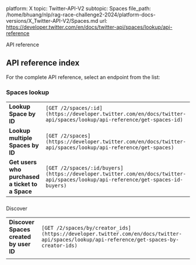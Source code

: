 platform: X
topic: Twitter-API-V2
subtopic: Spaces
file_path: /home/bhuang/nlp/rag-race-challenge2-2024/platform-docs-versions/X_Twitter-API-V2/Spaces.md
url: https://developer.twitter.com/en/docs/twitter-api/spaces/lookup/api-reference

API reference

## API reference index

For the complete API reference, select an endpoint from the list:

### Spaces lookup

|     |     |
| --- | --- |
| **Lookup Space by ID** | `[GET /2/spaces/:id](https://developer.twitter.com/en/docs/twitter-api/spaces/lookup/api-reference/get-spaces-id)` |
| **Lookup multiple Spaces by ID** | `[GET /2/spaces](https://developer.twitter.com/en/docs/twitter-api/spaces/lookup/api-reference/get-spaces)` |
| **Get users who purchased a ticket to a Space** | `[GET /2/spaces/:id/buyers](https://developer.twitter.com/en/docs/twitter-api/spaces/lookup/api-reference/get-spaces-id-buyers)` |

###   
  
Discover

|     |     |
| --- | --- |
| **Discover Spaces created by user ID** | `[GET /2/spaces/by/creator_ids](https://developer.twitter.com/en/docs/twitter-api/spaces/lookup/api-reference/get-spaces-by-creator-ids)` |
|     |     |